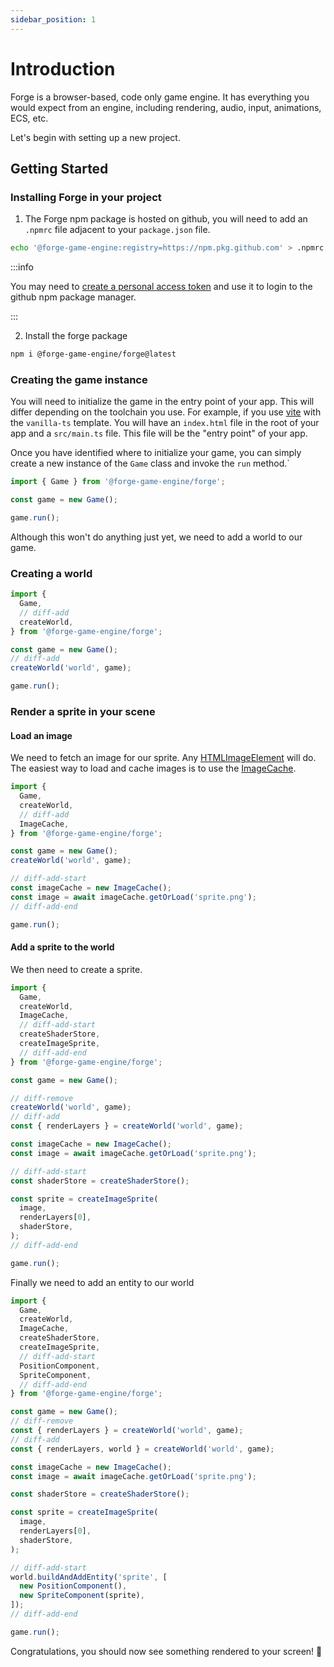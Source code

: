 ```yaml
---
sidebar_position: 1
---
```


# Introduction

Forge is a browser-based, code only game engine. It has everything you would expect from an engine, including rendering, audio, input, animations, ECS, etc.

Let's begin with setting up a new project.

## Getting Started

### Installing Forge in your project

1. The Forge npm package is hosted on github, you will need to add an `.npmrc` file adjacent to your `package.json` file.

```bash title="shell"
echo '@forge-game-engine:registry=https://npm.pkg.github.com' > .npmrc
```

:::info

You may need to [create a personal access token](https://github.com/settings/tokens) and use it to login to the github npm package manager.

:::

2. Install the forge package

```bash title="shell"
npm i @forge-game-engine/forge@latest
```

### Creating the game instance

You will need to initialize the game in the entry point of your app.
This will differ depending on the toolchain you use. For example, if you use [vite](https://vite.dev/guide/) with the `vanilla-ts` template. You will have an `index.html` file in the root of your app and a `src/main.ts` file. This file will be the "entry point" of your app.

Once you have identified where to initialize your game, you can simply create a new instance of the `Game` class and invoke the `run` method.`

```ts
import { Game } from '@forge-game-engine/forge';

const game = new Game();

game.run();
```

Although this won't do anything just yet, we need to add a world to our game.

### Creating a world

```ts
import {
  Game,
  // diff-add
  createWorld,
} from '@forge-game-engine/forge';

const game = new Game();
// diff-add
createWorld('world', game);

game.run();
```

### Render a sprite in your scene

#### Load an image

We need to fetch an image for our sprite. Any [HTMLImageElement](https://developer.mozilla.org/en-US/docs/Web/API/HTMLImageElement) will do.
The easiest way to load and cache images is to use the [ImageCache](./api/classes/ImageCache.md).

```ts
import {
  Game,
  createWorld,
  // diff-add
  ImageCache,
} from '@forge-game-engine/forge';

const game = new Game();
createWorld('world', game);

// diff-add-start
const imageCache = new ImageCache();
const image = await imageCache.getOrLoad('sprite.png');
// diff-add-end

game.run();
```

#### Add a sprite to the world

We then need to create a sprite.

```ts
import {
  Game,
  createWorld,
  ImageCache,
  // diff-add-start
  createShaderStore,
  createImageSprite,
  // diff-add-end
} from '@forge-game-engine/forge';

const game = new Game();

// diff-remove
createWorld('world', game);
// diff-add
const { renderLayers } = createWorld('world', game);

const imageCache = new ImageCache();
const image = await imageCache.getOrLoad('sprite.png');

// diff-add-start
const shaderStore = createShaderStore();

const sprite = createImageSprite(
  image,
  renderLayers[0],
  shaderStore,
);
// diff-add-end

game.run();
```

Finally we need to add an entity to our world

```ts
import {
  Game,
  createWorld,
  ImageCache,
  createShaderStore,
  createImageSprite,
  // diff-add-start
  PositionComponent,
  SpriteComponent,
  // diff-add-end
} from '@forge-game-engine/forge';

const game = new Game();
// diff-remove
const { renderLayers } = createWorld('world', game);
// diff-add
const { renderLayers, world } = createWorld('world', game);

const imageCache = new ImageCache();
const image = await imageCache.getOrLoad('sprite.png');

const shaderStore = createShaderStore();

const sprite = createImageSprite(
  image,
  renderLayers[0],
  shaderStore,
);

// diff-add-start
world.buildAndAddEntity('sprite', [
  new PositionComponent(),
  new SpriteComponent(sprite),
]);
// diff-add-end

game.run();
```

Congratulations, you should now see something rendered to your screen! 🎉
